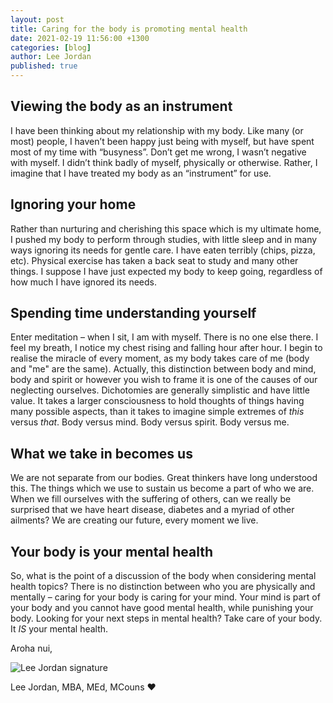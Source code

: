 ```yaml
---
layout: post
title: Caring for the body is promoting mental health
date: 2021-02-19 11:56:00 +1300
categories: [blog]
author: Lee Jordan
published: true
---
```


<h2>Viewing the body as an instrument</h2>

<p>I have been thinking about my relationship with my body. Like many (or most) people, I haven’t been happy just being with myself, but have spent most of my time with “busyness”. Don’t get me wrong, I wasn’t negative with myself. I didn’t think badly of myself, physically or otherwise. Rather, I imagine that I have treated my body as an “instrument” for use. </p>

<h2>Ignoring your home</h2>

<p>Rather than nurturing and cherishing this space which is my ultimate home, I pushed my body to perform through studies, with little sleep and in many ways ignoring its needs for gentle care. I have eaten terribly (chips, pizza, etc). Physical exercise has taken a back seat to study and many other things. I suppose I have just expected my body to keep going, regardless of how much I have ignored its needs. </p>

<h2>Spending time understanding yourself</h2>

<p>Enter meditation – when I sit, I am with myself. There is no one else there. I feel my breath, I notice my chest rising and falling hour after hour. I begin to realise the miracle of every moment, as my body takes care of me (body and "me" are the same). Actually, this distinction between body and mind, body and spirit or however you wish to frame it is one of the causes of our neglecting ourselves. Dichotomies are generally simplistic and have little value. It takes a larger consciousness to hold thoughts of things having many possible aspects, than it takes to imagine simple extremes of <i>this</i> versus <i>that</i>. Body versus mind. Body versus spirit. Body versus me. </p>

<h2>What we take in becomes us</h2>

<p>We are not separate from our bodies. Great thinkers have long understood this. The things which we use to sustain us become a part of who we are. When we fill ourselves with the suffering of others, can we really be surprised that we have heart disease, diabetes and a myriad of other ailments? We are creating our future, every moment we live. </p>

<h2>Your body is your mental health</h2>

<p>So, what is the point of a discussion of the body when considering mental health topics? There is no distinction between who you are physically and mentally – caring for your body is caring for your mind. Your mind is part of your body and you cannot have good mental health, while punishing your body. Looking for your next steps in mental health? Take care of your body. It <i>IS</i> your mental health. </p>

<p>Aroha nui,</p>

<img src="https://therapyaroha.com/public/assets/images/lee-jordan.png" alt="Lee Jordan signature">

Lee Jordan, MBA, MEd, MCouns ❤️
